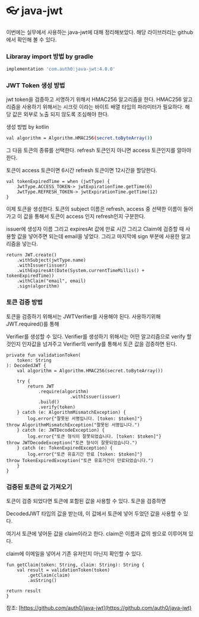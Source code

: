 # 👓 java-jwt

이번에는 실무에서 사용하는 java-jwt에 대해 정리해보았다. 해당 라이브러리는 github에서 확인해 볼 수 있다.  

### Libraray import 방법 by gradle

```bash
implementation 'com.auth0:java-jwt:4.0.0'
```

### JWT Token 생성 방법

jwt token을 검증하고 서명하기 위해서 HMAC256 알고리즘을 한다. HMAC256 알고리즘을 사용하기 위해서는 시크릿 이라는 바이트 배열 타입의 파라미터가 필요하다. 해당 값은 외부로 노출 되지 않도록 조심해야 한다.

생성 방법 by kotlin

```bash
val algorithm = Algorithm.HMAC256(secret.toByteArray())
```

그 다음 토큰의 종류를 선택한다. refresh 토큰인지 아니면 access 토큰인지를 알아야 한다.

토큰이 access 토큰이면 6시간 refresh 토큰이면 12시간을 할당한다.

```
val tokenExpiredTime = when (jwtType) {
    JwtType.ACCESS_TOKEN-> jwtExpirationTime.getTime(6)
    JwtType.REFRESH_TOKEN-> jwtExpirationTime.getTime(12)
}
```

이제 토큰을 생성한다. 토큰의 subject 이름은 refresh, access 중 선택한 이름이 들어가고 이 값을 통해서 토큰이 access 인지 refresh인지 구분한다.

issuer에 생성자 이름 그리고 expiresAt 값에 만료 시간 그리고 Claim에 검증할 때 사용할 값을 넣어주면 되는데 email을 넣었다. 그리고 마지막에 sign 부분에 사용한 알고리즘을 넣는다.

```
return JWT.create()
    .withSubject(jwtType.name)
    .withIssuer(issuer)
    .withExpiresAt(Date(System.currentTimeMillis() + tokenExpiredTime))
    .withClaim("email", email)
    .sign(algorithm)
```

### 토큰 검증 방법

토큰을 검증하기 위해서는 JWTVerifier를 사용해야 된다. 사용하기위해 JWT.required()를 통해

Verifier를 생성할 수 있다. Verifier를 생성하기 위해서는 어떤 알고리즘으로 verify 할 것인지 인자값을 넘겨주고 Verifier의 verify를 통해서 토큰 값을 검증하면 된다.

```
private fun validationToken(
    token: String
): DecodedJWT {
    val algorithm = Algorithm.HMAC256(secret.toByteArray())

    try {
        return JWT
            .require(algorithm)
						.withIssuer(issuer)
            .build()
            .verify(token)
    } catch (e: AlgorithmMismatchException) {
        log.error{"잘못된 서명입니다. [token: $token]"}
throw AlgorithmMismatchException("잘못된 서명입니다.")
    } catch (e: JWTDecodeException) {
        log.error{"토큰 형식이 잘못되었습니다. [token: $token]"}
throw JWTDecodeException("토큰 형식이 잘못되었습니다.")
    } catch (e: TokenExpiredException) {
        log.error{"토큰 유효기간 만료 [token: $token]"}
throw TokenExpiredException("토큰 유효가간이 만료되었습니다.")
    }
}
```

### 검증된 토큰의 값 가져오기

토큰이 검증 되었다면 토큰에 포함된 값을 사용할 수 있다. 토큰을 검증하면

DecodedJWT 타입의 값을 받는데, 이 값에서 토큰에 넣어 두었던 값을 사용할 수 있다.

여기서 토큰에 넣어둔 값을 claim이라고 한다. claim은 이름과 값의 쌍으로 이루어져 있다.

claim에 이메일을 넣어서 기존 유저인지 아닌지 확인할 수 있다.

```
fun getClaim(token: String, claim: String): String {
    val result = validationToken(token)
        .getClaim(claim)
        .asString()

return result
}
```

참조: [https://github.com/auth0/java-jwt](https://github.com/auth0/java-jwt)